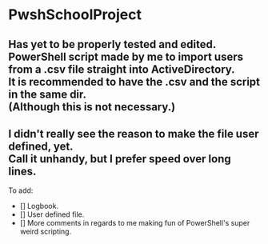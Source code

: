 # PwshSchoolProject

Has yet to be properly tested and edited.  
PowerShell script made by me to import users from a .csv file straight into ActiveDirectory.  
It is recommended to have the .csv and the script in the same dir.  
(Although this is not necessary.)  
-  
I didn't really see the reason to make the file user defined, yet.  
Call it unhandy, but I prefer speed over long lines.  
-  
To add:  
- [] Logbook.  
- [] User defined file.  
- [] More comments in regards to me making fun of PowerShell's super weird scripting.  
